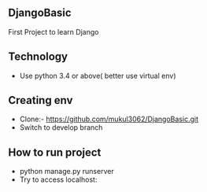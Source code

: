 DjangoBasic
-------------

First Project to learn Django

Technology
---------

* Use python 3.4 or above( better use virtual env)

Creating env
------------

* Clone:- https://github.com/mukul3062/DjangoBasic.git
* Switch to develop branch

How to run project
-----------------

* python manage.py runserver <port>
* Try to access localhost:<port>
